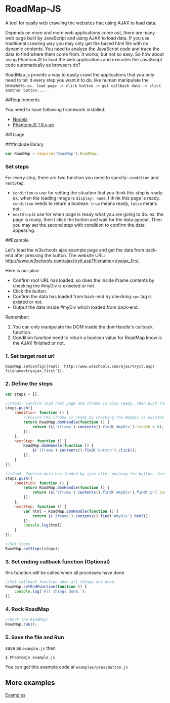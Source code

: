 RoadMap-JS
==========

A tool for easily web crawling the websites that using AJAX to load data.

Depends on more and more web applications come out, there are many web page built by JavaScript and using AJAX to load data. If you use traditional crawling way you may only get the based html file with no dynamic contents. You need to analyze the JavaScript code and trace the data to find where them come from. It works, but not so easy. So how about using PhantomJS to load the web applicaitons and executes the JavaScript code automatically as browsers do?

RoadMap.js provide a way to easily crawl the applications that you only need to tell it every step you want it to do, like human manipulate the browsers. ```ex. load page -> click button -> get callback data -> click another button....```

##Requirements

You need to have following framework installed:
- [Nodejs](http://nodejs.org/)
- [PhantomJS 1.9.x up](http://phantomjs.org/)

##Usage

###Include library
```JavaScript
var RoadMap = require('RoadMap').RoadMap;
```

### Set steps
For every step, there are two function you need to specify: ```condition``` and ```nextStep```.
- ```condition``` is use for setting the situation that you think this step is ready. ex. when the loading image is ```display: none```, I think this page is ready. ```condition``` needs to return a boolean. ```true``` means ready, ```false``` means not.
- ```nextStep``` is use for when page is ready what you are going to do. ex. the page is ready, then I click the button and wait for the data appear. Then you may set the second step with condition to confirm the data appearing. 

##Example

Let's load the w3schools ajax example page and get the data from back-end after pressing the button.
The website URL: http://www.w3schools.com/ajax/tryit.asp?filename=tryajax_first

Here is our plan:
- Confirm root URL has loaded, so does the inside iframe contents by checking the #myDiv is exiseted or not.
- Click the button.
- Confirm the data has loaded from back-end by checking ```<p>``` tag is existed or not.
- Output the data inside #myDiv which loaded from back-end.

Remember:

1. You can only manipulate the DOM inside the domHandle's callback function.
2. Condition function need to return a boolean value for RoadMap know is the AJAX finished or not.

### 1. Set target root url
```RoadMap.setConfig({root: 'http://www.w3schools.com/ajax/tryit.asp?filename=tryajax_first'});```

### 2. Define the steps 
```JavaScript
var steps = [];

//step1: Confirm load root page and iframe is also ready, then push the button.
steps.push({
    condition: function () {
        //ensure the iframe is ready by checking the #myDiv is existed
        return RoadMap.domHandle(function () {
            return ($('iframe').contents().find('#myDiv').length > 0);
        });
    },
    nextStep: function () {
        RoadMap.domHandle(function () {
            $('iframe').contents().find('button').click();
        });
    }
});

//step2: Confirm data has loaded by ajax after pushing the button, then get the data in #myDiv.
steps.push({
    condition: function () {
        return RoadMap.domHandle(function () {
            return ($('iframe').contents().find('#myDiv').find('p').length > 0);
        });
    },
    nextStep: function () {
        var html = RoadMap.domHandle(function () {
            return $('iframe').contents().find('#myDiv').html();
        });
        console.log(html);
    }
});

//Set steps
RoadMap.setSteps(steps);
```

### 3. Set ending callback function (Optional)
this function will be called when all processes have done
```JavaScript
//Set callback function when all things are done.
RoadMap.setEndFunction(function () {
    console.log('All things done.');
});
```

### 4. Rock RoadMap
```JavaScript
//Rock the RoadMap!
RoadMap.run();
```

### 5. Save the file and Run
save as ```example.js```
then

```$ Phantomjs example.js```

You can get this example code at ```examples/pressButton.js```

## More examples

[Examples](https://github.com/tom76kimo/RoadMap-JS/wiki/Examples)
